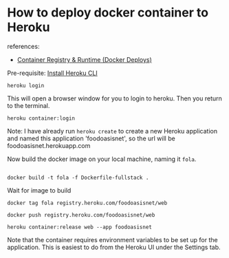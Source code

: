 # How to deploy docker container to Heroku

references:

- [Container Registry & Runtime (Docker Deploys)](https://devcenter.heroku.com/articles/container-registry-and-runtime)

Pre-requisite: [Install Heroku CLI](https://devcenter.heroku.com/articles/heroku-cli)

```
heroku login
```

This will open a browser window for you to login to heroku. Then you return to the terminal.

```
heroku container:login
```

Note: I have already run `heroku create` to create a new Heroku application and
named this application 'foodoasisnet', so the url will be foodoasisnet.herokuapp.com

Now build the docker image on your local machine, naming it `fola`.

```

docker build -t fola -f Dockerfile-fullstack .
```

Wait for image to build

```
docker tag fola registry.heroku.com/foodoasisnet/web

docker push registry.heroku.com/foodoasisnet/web

heroku container:release web --app foodoasisnet
```

Note that the container requires environment variables to be set up for the application. This is easiest to do from the Heroku UI under the Settings tab.
